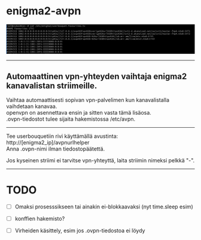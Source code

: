 # enigma2-avpn
![Kaavio](/doc/kaavio.png)

----- 

## Automaattinen vpn-yhteyden vaihtaja enigma2 kanavalistan striimeille. 
  
  
Vaihtaa automaattisesti sopivan vpn-palvelimen kun kanavalistalla vaihdetaan kanavaa.  
openvpn on asennettava ensin ja sitten vasta tämä lisäosa.  
.ovpn-tiedostot tulee sijaita hakemistossa /etc/avpn.  
  
  
-----
Tee userbouquetiin rivi käyttämällä avustinta: http://[enigma2_ip]/avpnurlhelper  
Anna .ovpn-nimi ilman tiedostopäätettä.  

  
Jos kyseinen striimi ei tarvitse vpn-yhteyttä, laita striimin nimeksi pelkkä "-".  
  
  
  

-----
# TODO
- [ ] Omaksi prosesssikseen tai ainakin ei-blokkaavaksi (nyt time.sleep esim)  
- [ ] konffien hakemisto?  
- [ ] Virheiden käsittely, esim jos .ovpn-tiedostoa ei löydy  
  


